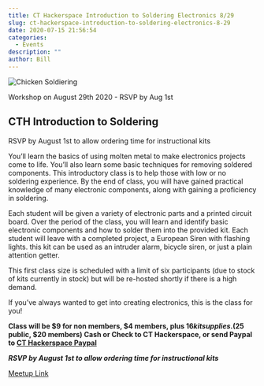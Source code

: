 ```yaml
---
title: CT Hackerspace Introduction to Soldering Electronics 8/29
slug: ct-hackerspace-introduction-to-soldering-electronics-8-29
date: 2020-07-15 21:56:54
categories:
  - Events
description: ""
author: Bill
---
```



![Chicken Soldiering](/uploads/2020/07/chicken-soldering.png)

Workshop on August 29th 2020 - RSVP by Aug 1st

## CTH Introduction to Soldering

RSVP by August 1st to allow ordering time for instructional kits

You’ll learn the basics of using molten metal to make electronics projects come to life. You’ll also learn some basic techniques for removing soldered components. This introductory class is to help those with low or no soldering experience. By the end of class, you will have gained practical knowledge of many electronic components, along with gaining a proficiency in soldering.

Each student will be given a variety of electronic parts and a printed circuit board. Over the period of the class, you will learn and identify basic electronic components and how to solder them into the provided kit. Each student will leave with a completed project, a European Siren with flashing lights. this kit can be used as an intruder alarm, bicycle siren, or just a plain attention getter.

This first class size is scheduled with a limit of six participants (due to stock of kits currently in stock) but will be re-hosted shortly if there is a high demand.

If you’ve always wanted to get into creating electronics, this is the class for you!

**Class will be $9 for non members, $4 members, plus $16 kit supplies. ($25 public, $20 members) Cash or Check to CT Hackerspace, or send Paypal to [CT Hackerspace Paypal](https://www.paypal.me/cthackerspace)**

**_RSVP by August 1st to allow ordering time for instructional kits_**

[Meetup Link](https://www.meetup.com/CT-Hackerspace/events/271955241)

